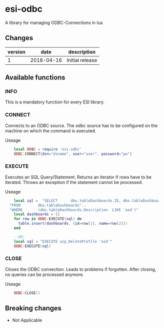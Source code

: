 # esi-odbc

A library for managing ODBC-Connections in lua

## Changes

version | date | description
------- | ---- | -----------
1 | 2018-04-16 | Initial release

## Available functions

### INFO

This is a mandatory function for every ESI library.

### CONNECT

Connects to an ODBC source. The odbc source has to be configured on the machine on 
which the command is executed.

Useage

```lua
    local ODBC = require 'esi-odbc'
    ODBC:CONNECT{dsn="dsname", user="user", password="pw"}
```

### EXECUTE

Executes an SQL Query/Statement. Returns an iterator if rows have to be iterated.
Throws an exception if the statement cannot be processed.

Useage

```lua
    local sql =  "SELECT      dbo.tableDashboards.ID, dbo.tableDashboards.Name"..
  "FROM        dbo.tableDashboards"..
  "WHERE       (dbo.tableDashboards.Description  LIKE 'asd')"
    local dashboards = {}
    for row in ODBC:EXECUTE(sql) do
      table.insert(dashboards, {id=row[1], name=row[2]})
    end

    --OR:
    local sql = "EXECUTE usp_DeleteProfile 'asd'"
    ODBC:EXECUTE(sql)
```

### CLOSE

Closes the ODBC connection. Leads to problems if forgotten.
After closing, no queries can be processed anymore.

Useage

```lua
    ODBC:CLOSE()
```

## Breaking changes

- Not Applicable